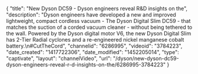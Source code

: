 {
    "title": "New Dyson DC59 - Dyson engineers reveal R&D insights on the",
    "description": "Dyson engineers have developed a new and improved lightweight, compact cordless vacuum - The Dyson Digital Slim DC59 - that matches the suction of a corded vacuum cleaner - without being tethered to the wall. Powered by the Dyson digital motor V6, the new Dyson Digital Slim has 2-Tier Radial cyclones and a re-engineered nickel manganese cobalt battery.\n#CutTheCord",
    "channelid": "6286995",
    "videoid": "3784223",
    "date_created": "1417722306",
    "date_modified": "1452205014",
    "type": "captivate",
    "layout": "channelVideo",
    "url": "\/dyson\/new-dyson-dc59-dyson-engineers-reveal-r-d-insights-on-the\/6286995-3784223"
}